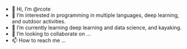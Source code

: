 - 👋 Hi, I’m @rcote
- 👀 I’m interested in programming in multiple languages, deep learning, and outdoor activities.
- 🌱 I’m currently learning deep learning and data science, and kayaking.
- 💞️ I’m looking to collaborate on ...
- 📫 How to reach me ...

<!---
rcote/rcote is a ✨ special ✨ repository because its `README.md` (this file) appears on your GitHub profile.
You can click the Preview link to take a look at your changes.
--->
